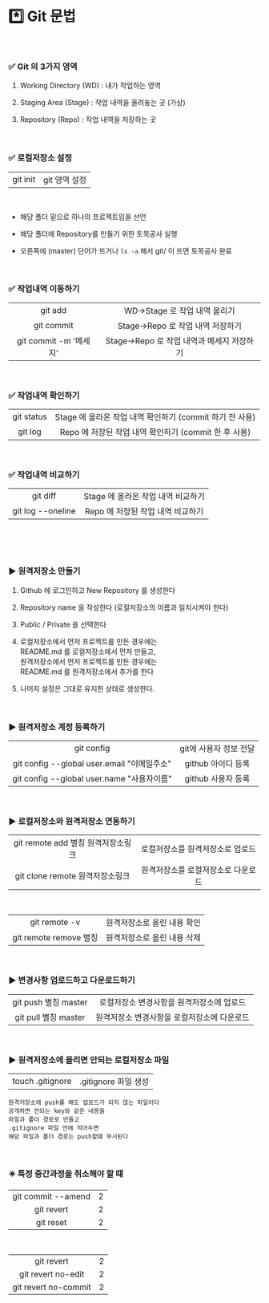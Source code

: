# *️⃣ Git 문법

<br>

### ✅ Git 의 3가지 영역

1. Working Directory (WD) : 내가 작업하는 영역

2. Staging Area (Stage) : 작업 내역을 올려놓는 곳 (가상)

3. Repository (Repo) : 작업 내역을 저장하는 곳

<br>

### ✅ 로컬저장소 설정

| | |
|:---:|:---:|
|git init|git 영역 설정|

<br>

* 해당 폴더 밑으로 하나의 프로젝트임을 선언

* 해당 폴더에 Repository를 만들기 위한 토목공사 실행

* 오른쪽에 (master) 단어가 뜨거나 `ls -a` 해서 git/ 이 뜨면 토목공사 완료

<br>

### ✅ 작업내역 이동하기

| | |
|:---:|:---:|
|git add|WD→Stage 로 작업 내역 올리기|
|git commit|Stage→Repo 로 작업 내역 저장하기|
|git commit -m '메세지'|Stage→Repo 로 작업 내역과 메세지 저장하기|

<br>

### ✅ 작업내역 확인하기

| | |
|:---:|:---:|
|git status|Stage 에 올라온  작업 내역 확인하기  (commit 하기 전 사용)|
|git log|Repo 에 저장된 작업 내역 확인하기 (commit 한 후 사용)|

<br>

### ✅ 작업내역 비교하기

| | |
|:---:|:---:|
|git diff|Stage 에 올라온 작업 내역 비교하기|
|git log --oneline|Repo 에 저장된 작업 내역 비교하기|

<br>
<br>
<br>

### ▶️ 원격저장소 만들기

1. Github 에 로그인하고 New Repository 를 생성한다

2. Repository name 을 작성한다 (로컬저장소의 이름과 일치시켜야 한다)

3. Public / Private 을 선택한다

4. 로컬저장소에서 먼저 프로젝트를 만든 경우에는 <br> README.md 를 로컬저장소에서 먼저 만들고, <br> 원격저장소에서 먼저 프로젝트를 만든 경우에는 <br> README.md 를 원격저장소에서 추가를 한다

5. 나머지 설정은 그대로 유지한 상태로 생성한다.

<br>

### ▶️ 원격저장소 계정 등록하기

| | |
|:---:|:---:|
|git config|git에 사용자 정보 전달|
|git config --global user.email "이메일주소"|github 아이디 등록|
|git config --global user.name "사용자이름"|github 사용자 등록|

<br>

### ▶️ 로컬저장소와 원격저장소 연동하기

| | |
|:---:|:---:|
|git remote add 별칭 원격저장소링크|로컬저장소를 원격저장소로 업로드|
|git clone remote 원격저장소링크|원격저장소를 로컬저장소로 다운로드|

<br>

| | |
|:---:|:---:|
|git remote -v|원격저장소로 올린 내용 확인|
|git remote remove 별칭|원격저장소로 올린 내용 삭제|

<br>

### ▶️ 변경사항 업로드하고 다운로드하기

| | |
|:---:|:---:|
|git push 별칭 master|로컬저장소 변경사항을 원격저장소에 업로드|
|git pull 별칭 master|원격저장소 변경사항을 로컬저장소에 다운로드|

<br>

### ▶️ 원격저장소에 올리면 안되는 로컬저장소 파일

| | |
|:---:|:---:|
|touch .gitignore|.gitignore 파일 생성|

    원격저장소에 push를 해도 업로드가 되지 않는 파일이다
    공개하면 안되는 key와 같은 내용을 
    파일과 폴더 경로로 만들고
    .gitignore 파일 안에 적어두면
    해당 파일과 폴더 경로는 push할떄 무시된다 

<br>

### ✴️ 특정 중간과정을 취소해야 할 떄

| | |
|:---:|:---:|
|git commit --amend|2|
|git revert|2|
|git reset|2|

<br>

| | |
|:---:|:---:|
|git revert|2|
|git revert no-edit|2|
|git revert no-commit|2|




<br>
<br>
<br>